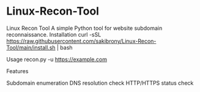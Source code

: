 # Linux-Recon-Tool
Linux Recon Tool
A simple Python tool for website subdomain reconnaissance.
Installation
curl -sSL https://raw.githubusercontent.com/sakibrony/Linux-Recon-Tool/main/install.sh | bash

Usage
recon.py -u https://example.com

Features

Subdomain enumeration
DNS resolution check
HTTP/HTTPS status check
